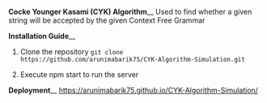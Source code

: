 **Cocke Younger Kasami (CYK) Algorithm**__
Used to find whether a given string will be accepted by the given Context Free Grammar

**Installation Guide**__

1. Clone the repository 
``` git clone https://github.com/arunimabarik75/CYK-Algorithm-Simulation.git ```

2. Execute npm start to run the server

**Deployment**__
https://arunimabarik75.github.io/CYK-Algorithm-Simulation/
